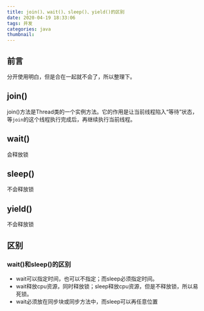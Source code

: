 ```yaml
---
title: join()、wait()、sleep()、yield()的区别
date: 2020-04-19 18:33:06
tags: 并发
categories: java
thumbnail:
---
```


## 前言

分开使用明白，但是合在一起就不会了，所以整理下。

<!--more-->

## join()



join()方法是Thread类的一个实例方法。它的作用是让当前线程陷入“等待”状态，等`join`的这个线程执行完成后，再继续执行当前线程。

## wait()

会释放锁

## sleep()

不会释放锁

## yield()

不会释放锁

## 区别

### wait()和sleep()的区别

- wait可以指定时间，也可以不指定；而sleep必须指定时间。
- wait释放cpu资源，同时释放锁；sleep释放cpu资源，但是不释放锁，所以易死锁。
- wait必须放在同步块或同步方法中，而sleep可以再任意位置

